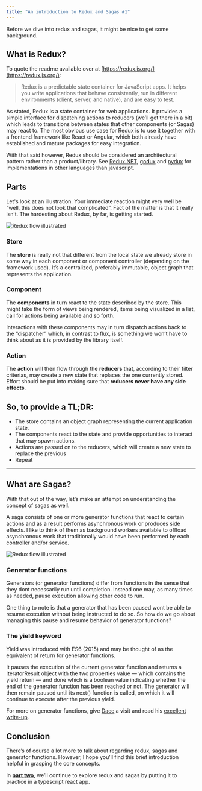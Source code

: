 ```yaml
---
title: "An introduction to Redux and Sagas #1"
---
```



Before we dive into redux and sagas, it might be nice to get some background. 

## What is Redux?
To quote the readme available over at [https://redux.js.org/](https://redux.js.org/):

> Redux is a predictable state container for JavaScript apps. It helps you write applications that behave consistently, run in different environments (client, server, and native), and are easy to test.
<!--more-->

As stated, Redux is a state container for web applications. It provides a simple interface for dispatching actions to reducers (we’ll get there in a bit) which leads to transitions between states that other components (or Sagas) may react to. The most obvious use case for Redux is to use it together with a frontend framework like React or Angular, which both already have established and mature packages for easy integration.

With that said however, Redux should be considered an architectural pattern rather than a product/library. See [Redux.NET](https://github.com/GuillaumeSalles/redux.NET), [godux](https://github.com/luisvinicius167/godux) and [pydux](https://github.com/usrlocalben/pydux) for implementations in other languages than javascript. 

## Parts

Let's look at an illustration. Your immediate reaction might very well be “well, this does not look that complicated”. Fact of the matter is that it really isn’t. The hardesting about Redux, by far, is getting started.

<img alt="Redux flow illustrated" src="/images/redux-flow.png" style="margin: auto" />

### Store
The **store** is really not that different from the local state we already store in some way in each component or component controller (depending on the framework used). It’s a centralized, preferably immutable, object graph that represents the application.

### Component
The **components** in turn react to the state described by the store. This might take the form of views being rendered, items being visualized in a list, call for actions being available and so forth.

Interactions with these components may in turn dispatch actions back to the “dispatcher” which, in contrast to flux, is something we won’t have to think about as it is provided by the library itself.

### Action
The **action** will then flow through the **reducers** that, according to their filter criterias, may create a new state that replaces the one currently stored. Effort should be put into making sure that **reducers never have any side effects**.

## So, to provide a TL;DR:

* The store contains an object graph representing the current application state.
* The components react to the state and provide opportunities to interact that may spawn actions.
* Actions are passed on to the reducers, which will create a new state to replace the previous
* Repeat

---

## What are Sagas?

With that out of the way, let’s make an attempt on understanding the concept of sagas as well.

A saga consists of one or more generator functions that react to certain actions and as a result performs asynchronous work or produces side effects. I like to think of them as background workers available to offload asynchronous work that traditionally would have been performed by each controller and/or service.

<img alt="Redux flow illustrated" src="/images/redux-saga-flow.png" style="margin: auto" />

### Generator functions

Generators (or generator functions) differ from functions in the sense that they dont necessarily run until completion. Instead one may, as many times as needed, pause execution allowing other code to run.

One thing to note is that a generator that has been paused wont be able to resume execution without being instructed to do so. So how do we go about managing this pause and resume behavior of generator functions?

### The yield keyword

Yield was introduced with ES6 (2015) and may be thought of as the equivalent of return for generator functions.

It pauses the execution of the current generator function and returns a IteratorResult object with the two properties value — which contains the yield return — and done which is a boolean value indicating whether the end of the generator function has been reached or not. The generator will then remain paused until its next() function is called, on which it will continue to execute after the previous yield.

For more on generator functions, give [Dace](undefined) a visit and read his [excellent write-up](https://medium.com/@hidace/javascript-es6-generators-part-i-understanding-generators-93dea22bf1b).

## Conclusion

There’s of course a lot more to talk about regarding redux, sagas and generator functions. However, I hope you’ll find this brief introduction helpful in grasping the core concepts.

In [**part two**](/posts/redux-and-sagas-2), we’ll continue to explore redux and sagas by putting it to practice in a typescript react app.